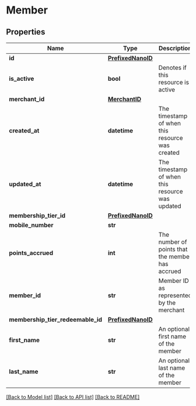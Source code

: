 # Member


## Properties
Name | Type | Description | Notes
------------ | ------------- | ------------- | -------------
**id** | [**PrefixedNanoID**](PrefixedNanoID.md) |  | 
**is_active** | **bool** | Denotes if this resource is active | 
**merchant_id** | [**MerchantID**](MerchantID.md) |  | 
**created_at** | **datetime** | The timestamp of when this resource was created | 
**updated_at** | **datetime** | The timestamp of when this resource was updated | 
**membership_tier_id** | [**PrefixedNanoID**](PrefixedNanoID.md) |  | 
**mobile_number** | **str** |  | 
**points_accrued** | **int** | The number of points that the member has accrued | 
**member_id** | **str** | Member ID as represented by the merchant | 
**membership_tier_redeemable_id** | [**PrefixedNanoID**](PrefixedNanoID.md) |  | 
**first_name** | **str** | An optional first name of the member | [optional] 
**last_name** | **str** | An optional last name of the member | [optional] 

[[Back to Model list]](../README.md#documentation-for-models) [[Back to API list]](../README.md#documentation-for-api-endpoints) [[Back to README]](../README.md)


